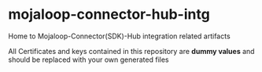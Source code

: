 # mojaloop-connector-hub-intg
Home to Mojaloop-Connector(SDK)-Hub integration related artifacts

All Certificates and keys contained in this repository are **dummy values** and should be replaced with your own generated files
